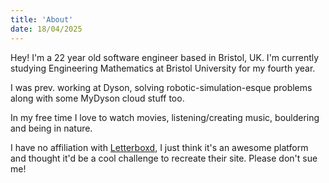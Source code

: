 ```yaml
---
title: 'About'
date: 18/04/2025
---
```


Hey! I'm a 22 year old software engineer based in Bristol, UK. I'm currently studying Engineering Mathematics at Bristol University for my fourth year.

I was prev. working at Dyson, solving robotic-simulation-esque problems along with some MyDyson cloud stuff too.

In my free time I love to watch movies, listening/creating music, bouldering and being in nature.

I have no affiliation with [Letterboxd](https://letterboxd.com/vandamdinh/), I just think it's an awesome platform and thought it'd be a cool challenge to recreate their site. Please don't sue me!